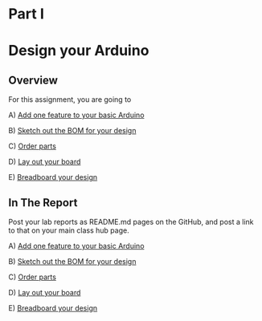 # Part I
# Design your Arduino
 
## Overview
For this assignment, you are going to 

A) [Add one feature to your basic Arduino](#plan-one-feature) 

B) [Sketch out the BOM for your design](#sketch-design) 

C) [Order parts](#order-parts)

D) [Lay out your board](#layout-board) 

E) [Breadboard your design](#prototype-design)

 
## In The Report
Post your lab reports as README.md pages on the GitHub, and post a link to that on your main class hub page.

A) [Add one feature to your basic Arduino](#plan-one-feature) 

B) [Sketch out the BOM for your design](#sketch-design) 

C) [Order parts](#order-parts)

D) [Lay out your board](#layout-board) 

E) [Breadboard your design](#prototype-design)